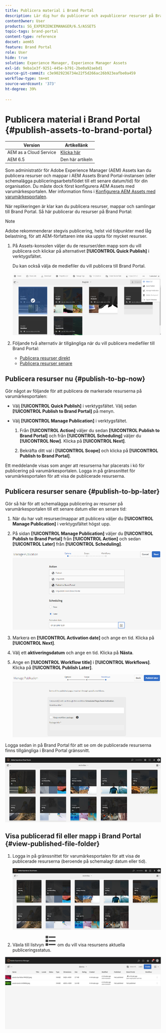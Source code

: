 ```yaml
---
title: Publicera material i Brand Portal
description: Lär dig hur du publicerar och avpublicerar resurser på Brand Portal.
contentOwner: User
products: SG_EXPERIENCEMANAGER/6.5/ASSETS
topic-tags: brand-portal
content-type: reference
docset: aem65
feature: Brand Portal
role: User
hide: true
solution: Experience Manager, Experience Manager Assets
exl-id: 9eba1e3f-9251-445e-b791-2be0a92aebd1
source-git-commit: c3e9029236734e22f5d266ac26b923eafbe0a459
workflow-type: tm+mt
source-wordcount: '373'
ht-degree: 39%

---
```


# Publicera material i Brand Portal {#publish-assets-to-brand-portal}

| Version | Artikellänk |
| -------- | ---------------------------- |
| AEM as a Cloud Service | [Klicka här](https://experienceleague.adobe.com/docs/experience-manager-cloud-service/content/assets/brand-portal/publish-to-brand-portal.html?lang=sv-SE) |
| AEM 6.5 | Den här artikeln |

Som administratör för Adobe Experience Manager (AEM) Assets kan du publicera resurser och mappar i AEM Assets Brand Portal-instansen (eller schemalägga publiceringsarbetsflödet till ett senare datum/tid) för din organisation. Du måste dock först konfigurera AEM Assets med varumärkesportalen. Mer information finns i [Konfigurera AEM Assets med varumärkesportalen](/help/assets/configure-aem-assets-with-brand-portal.md).

När replikeringen är klar kan du publicera resurser, mappar och samlingar till Brand Portal. Så här publicerar du resurser på Brand Portal:

>[!NOTE]
>
>Adobe rekommenderar stegvis publicering, helst vid tidpunkter med låg belastning, för att AEM-författaren inte ska uppta för mycket resurser.

1. På Assets-konsolen väljer du de resurser/den mapp som du vill publicera och klickar på alternativet **[!UICONTROL Quick Publish]** i verktygsfältet.

   Du kan också välja de mediefiler du vill publicera till Brand Portal.

   ![publish2bp-2](assets/publish2bp.png)

1. Följande två alternativ är tillgängliga när du vill publicera mediefiler till Brand Portal:
   * [Publicera resurser direkt](#publish-to-bp-now)
   * [Publicera resurser senare](#publish-to-bp-now)

## Publicera resurser nu {#publish-to-bp-now}

Gör något av följande för att publicera de markerade resurserna på varumärkesportalen:

* Välj **[!UICONTROL Quick Publish]** i verktygsfältet. Välj sedan **[!UICONTROL Publish to Brand Portal]** på menyn.

* Välj **[!UICONTROL Manage Publication]** i verktygsfältet.

   1. Från **[!UICONTROL Action]** väljer du sedan **[!UICONTROL Publish to Brand Portal]** och från **[!UICONTROL Scheduling]** väljer du **[!UICONTROL Now]**. Klicka på **[!UICONTROL Next]**.

   2. Bekräfta ditt val i **[!UICONTROL Scope]** och klicka på **[!UICONTROL Publish to Brand Portal]**.

Ett meddelande visas som anger att resurserna har placerats i kö för publicering på varumärkesportalen. Logga in på gränssnittet för varumärkesportalen för att visa de publicerade resurserna.

## Publicera resurser senare {#publish-to-bp-later}

Gör så här för att schemalägga publicering av resurser på varumärkesportalen till ett senare datum eller en senare tid:

1. När du har valt resurser/mappar att publicera väljer du **[!UICONTROL Manage Publication]** i verktygsfältet högst upp.

1. På sidan **[!UICONTROL Manage Publication]** väljer du **[!UICONTROL Publish to Brand Portal]** från **[!UICONTROL Action]** och sedan **[!UICONTROL Later]** från **[!UICONTROL Scheduling]**.

   ![publishlaterbp-1](assets/publishlaterbp-1.png)

1. Markera en **[!UICONTROL Activation date]** och ange en tid. Klicka på **[!UICONTROL Next]**.

1. Välj ett **aktiveringsdatum** och ange en tid. Klicka på **Nästa**.

1. Ange en **[!UICONTROL Workflow title]** i **[!UICONTROL Workflows]**. Klicka på **[!UICONTROL Publish Later]**.

   ![publishworkflow](assets/publishworkflow.png)

Logga sedan in på Brand Portal för att se om de publicerade resurserna finns tillgängliga i Brand Portal gränssnitt.

![bp_landingpage](assets/bp_landingpage.png)

## Visa publicerad fil eller mapp i Brand Portal {#view-published-file-folder}

1. Logga in på gränssnittet för varumärkesportalen för att visa de publicerade resurserna (beroende på schemalagt datum eller tid).

   ![bp_landingpage](assets/bp_landingpage.png)

1. Växla till listvyn ![listvyn](assets/list-view.svg) om du vill visa resursens aktuella publiceringsstatus.

<!--2. On the [Asset Reports page](#https://experienceleague.adobe.com/sv/docs/experience-manager-cloud-service/content/assets/admin/asset-reports), you can see the current state of the report job, for example, Success, Failed, Queued, or Scheduled.-->

![genererad rapportstatus](assets/report-status.JPG)
